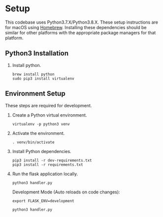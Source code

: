 # Setup

This codebase uses Python3.7.X/Python3.8.X. These setup instructions are for macOS using [Homebrew](https://brew.sh).
Installing these dependencies should be similar for other platforms with the appropriate package managers for that platform.

## Python3 Installation

1. Install python.

    ```shell
    brew install python
    sudo pip3 install virtualenv
    ```

## Environment Setup

These steps are required for development.

1. Create a Python virtual environment.

    ```shell
    virtualenv -p python3 venv
    ```

2. Activate the environment.

    ```shell
    . venv/bin/activate
    ```

3. Install Python dependencies.

    ```shell
    pip3 install -r dev-requirements.txt
    pip3 install -r requirements.txt
    ```

4. Run the flask application locally.

    ```shell
    python3 handler.py
    ```

    Development Mode (Auto reloads on code changes):

    ```shell
    export FLASK_ENV=development

    python3 handler.py
    ```
